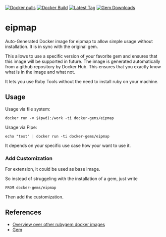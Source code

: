 [![Docker pulls](https://img.shields.io/docker/pulls/rubygem/eipmap.svg)](https://hub.docker.com/r/rubygem/eipmap/)
[![Docker Build](https://img.shields.io/docker/automated/rubygem/eipmap.svg)](https://hub.docker.com/r/rubygem/eipmap/)
[![Latest Tag](https://img.shields.io/github/tag/docker-rubygem/eipmap.svg)](https://hub.docker.com/r/rubygem/eipmap/)
[![Gem Downloads](https://img.shields.io/gem/dt/eipmap.svg)](https://rubygems.org/gems/eipmap/)
# eipmap

Auto-Generated Docker image for eipmap to allow simple usage without installation.
It is in sync with the original gem.

This allows to use a specific version of your favorite gem and ensures that this image will be supported in future.
The image is generated automatically from a github repository by Docker Hub.
This ensures that you exactly know what is in the image and what not.

It lets you use Ruby Tools without the need to install ruby on your machine.

## Usage

Usage via file system:

`docker run -v $(pwd):/work -ti docker-gems/eipmap`

Usage via Pipe:

`echo "test" | docker run -ti docker-gems/eipmap`

It depends on your specific use case how your want to use it.

### Add Customization

For extension, it could be used as base image.

So instead of struggeling with the installation of a gem, just write

`FROM docker-gems/eipmap`

Then add the customization.

## References

 - [Overview over other rubygem docker images](https://github.com/thinkbot/docker-rubygem)
 - [Gem](https://rubygems.org/gems/eipmap/)
